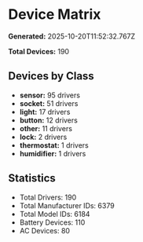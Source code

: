 # Device Matrix

**Generated:** 2025-10-20T11:52:32.767Z

**Total Devices:** 190

## Devices by Class

- **sensor:** 95 drivers
- **socket:** 51 drivers
- **light:** 17 drivers
- **button:** 12 drivers
- **other:** 11 drivers
- **lock:** 2 drivers
- **thermostat:** 1 drivers
- **humidifier:** 1 drivers

## Statistics

- Total Drivers: 190
- Total Manufacturer IDs: 6379
- Total Model IDs: 6184
- Battery Devices: 110
- AC Devices: 80
